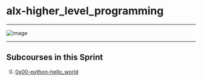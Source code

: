 # alx-higher_level_programming
---

![image](https://github.com/fatimaelasri01/alx-higher_level_programming/assets/128521003/a849fadb-d79d-4506-b79c-ef9cc629150d)

---
## Subcourses in this Sprint
00. [0x00-python-hello_world](/0x00-python-hello_world)
